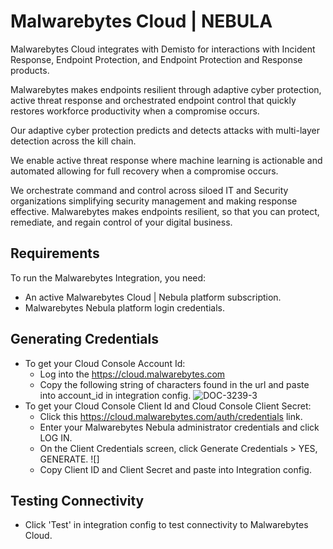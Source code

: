 # Malwarebytes Cloud | NEBULA
Malwarebytes Cloud integrates with Demisto for interactions with Incident Response, Endpoint Protection, and Endpoint Protection and Response products.

Malwarebytes makes endpoints resilient through adaptive cyber protection, active threat response and orchestrated endpoint control that quickly restores workforce productivity when a compromise occurs. 

Our adaptive cyber protection predicts and detects attacks with multi-layer detection across the kill chain. 

We enable active threat response where machine learning is actionable and automated allowing for full recovery when a compromise occurs.
 
We orchestrate command and control across siloed IT and Security organizations simplifying security management and making response effective. Malwarebytes makes endpoints resilient, so that you can protect, remediate, and regain control of your digital business.


## Requirements
To run the Malwarebytes Integration, you need:

- An active Malwarebytes Cloud | Nebula platform subscription.
- Malwarebytes Nebula platform login credentials.

## Generating Credentials

- To get your Cloud Console Account Id:
    - Log into the https://cloud.malwarebytes.com
    - Copy the following string of characters found in the url and paste into account_id in integration config.
        ![DOC-3239-3](https://user-images.githubusercontent.com/48316606/77554197-6d9bf380-6ebe-11ea-8986-cd9aa5867375.png)
- To get your Cloud Console Client Id and Cloud Console Client Secret:
    - Click this https://cloud.malwarebytes.com/auth/credentials link.
    - Enter your Malwarebytes Nebula administrator credentials and click LOG IN.
    - On the Client Credentials screen, click Generate Credentials > YES, GENERATE.
        ![]
    - Copy Client ID and Client Secret and paste into Integration config.
    
## Testing Connectivity

- Click 'Test' in integration config to test connectivity to Malwarebytes Cloud.
